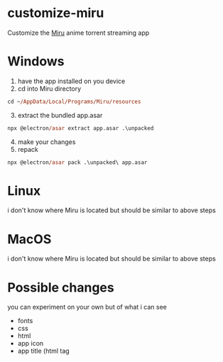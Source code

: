 # customize-miru
Customize the [Miru](https://github.com/ThaUnknown/miru) anime torrent streaming app

# Windows
1. have the app installed on you device
2. cd into Miru directory
```ps
cd ~/AppData/Local/Programs/Miru/resources
```
3. extract the bundled app.asar
 ```ps
npx @electron/asar extract app.asar .\unpacked
```
4. make your changes
5. repack
```ps
npx @electron/asar pack .\unpacked\ app.asar
```

# Linux
i don't know where Miru is located but should be similar to above steps

# MacOS
i don't know where Miru is located but should be similar to above steps

# Possible changes
you can experiment on your own but of what i can see
- fonts
- css
- html
- app icon
- app title (html tag <title> in app.html)
- some javascript maybe?
